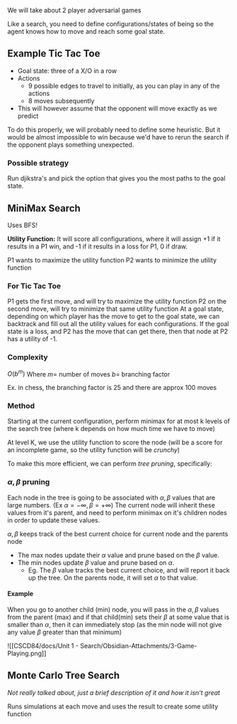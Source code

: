 We will take about 2 player adversarial games

Like a search, you need to define configurations/states of being so the agent knows how to move and reach some goal state.

## Example Tic Tac Toe

- Goal state: three of a X/O in a row
- Actions
	- 9 possible edges to travel to initially, as you can play in any of the actions
	- 8 moves subsequently
- This will however assume that the opponent will move exactly as we predict

To do this properly, we will probably need to define some heuristic. But it would be almost impossible to win because we'd have to rerun the search if the opponent plays something unexpected.

### Possible strategy
Run djikstra's and pick the option that gives you the most paths to the goal state.

## MiniMax Search
Uses BFS!

**Utility Function:** It will score all configurations, where it will assign +1 if it results in a P1 win, and -1 if it results in a loss for P1, 0 if draw.

P1 wants to maximize the utility function
P2 wants to minimize the utility function 

### For Tic Tac Toe
P1 gets the first move, and will try to maximize the utility function 
P2 on the second move, will try to minimize that same utility function
At a goal state, depending on which player has the move to get to the goal state, we can backtrack and fill out all the utility values for each configurations.
	If the goal state is a loss, and P2 has the move that can get there, then that node at P2 has a utility of -1.

### Complexity 
$O(b^{m})$
Where $m =$ number of moves
$b=$ branching factor

Ex. in chess, the branching factor is 25 and there are approx 100 moves

### Method
Starting at the current configuration, perform minimax for at most k levels of the search tree (where k depends on how much time we have to move)

At level K, we use the utility function to score the node (will be a score for an incomplete game, so the utility function will be *crunchy*)

To make this more efficient, we can perform *tree pruning*, specifically:

### $\alpha, \beta$ pruning
Each node in the tree is going to be associated with $\alpha,\beta$ values that are large numbers. (Ex $\alpha=-\infty, \beta=+\infty$) The current node will inherit these values from it's parent, and need to perform minimax on it's children nodes in order to update these values.

$\alpha, \beta$ keeps track of the best current choice for current node and the parents node


- The max nodes update their $\alpha$ value and prune based on the $\beta$ value.
- The min nodes update $\beta$ value and prune based on $\alpha$.
	- Eg. The $\beta$ value tracks the best current choice, and will report it back up the tree. On the parents node, it will set $\alpha$ to that value.

#### Example
When you go to another child (min) node, you will pass in the $\alpha, \beta$ values from the parent (max) and if that child(min) sets their $\beta$ at some value that is smaller than $\alpha$, then it can immediately stop (as the min node will not give any value $\beta$ greater than that minimum)

![[CSCD84/docs/Unit 1 - Search/Obsidian-Attachments/3-Game-Playing.png]]

## Monte Carlo Tree Search
*Not really talked about, just a brief description of it and how it isn't great*

Runs simulations at each move and uses the result to create some utility function

